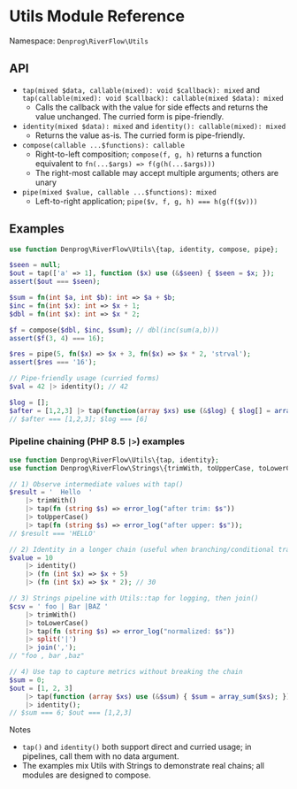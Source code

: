 # Utils Module Reference

Namespace: `Denprog\RiverFlow\Utils`

## API
- `tap(mixed $data, callable(mixed): void $callback): mixed` and `tap(callable(mixed): void $callback): callable(mixed $data): mixed`
  - Calls the callback with the value for side effects and returns the value unchanged. The curried form is pipe-friendly.
- `identity(mixed $data): mixed` and `identity(): callable(mixed): mixed`
  - Returns the value as-is. The curried form is pipe-friendly.
- `compose(callable ...$functions): callable`
  - Right-to-left composition; `compose(f, g, h)` returns a function equivalent to `fn(...$args) => f(g(h(...$args)))`
  - The right-most callable may accept multiple arguments; others are unary
- `pipe(mixed $value, callable ...$functions): mixed`
  - Left-to-right application; `pipe($v, f, g, h) === h(g(f($v)))`

## Examples
```php
use function Denprog\RiverFlow\Utils\{tap, identity, compose, pipe};

$seen = null;
$out = tap(['a' => 1], function ($x) use (&$seen) { $seen = $x; });
assert($out === $seen);

$sum = fn(int $a, int $b): int => $a + $b;
$inc = fn(int $x): int => $x + 1;
$dbl = fn(int $x): int => $x * 2;

$f = compose($dbl, $inc, $sum); // dbl(inc(sum(a,b)))
assert($f(3, 4) === 16);

$res = pipe(5, fn($x) => $x + 3, fn($x) => $x * 2, 'strval');
assert($res === '16');

// Pipe-friendly usage (curried forms)
$val = 42 |> identity(); // 42

$log = [];
$after = [1,2,3] |> tap(function(array $xs) use (&$log) { $log[] = array_sum($xs); });
// $after === [1,2,3]; $log === [6]
```

### Pipeline chaining (PHP 8.5 `|>`) examples
```php
use function Denprog\RiverFlow\Utils\{tap, identity};
use function Denprog\RiverFlow\Strings\{trimWith, toUpperCase, toLowerCase, split, join};

// 1) Observe intermediate values with tap()
$result = '  Hello  '
    |> trimWith()
    |> tap(fn (string $s) => error_log("after trim: $s"))
    |> toUpperCase()
    |> tap(fn (string $s) => error_log("after upper: $s"));
// $result === 'HELLO'

// 2) Identity in a longer chain (useful when branching/conditional transforms)
$value = 10
    |> identity()
    |> (fn (int $x) => $x + 5)
    |> (fn (int $x) => $x * 2); // 30

// 3) Strings pipeline with Utils::tap for logging, then join()
$csv = ' foo | Bar |BAZ '
    |> trimWith()
    |> toLowerCase()
    |> tap(fn (string $s) => error_log("normalized: $s"))
    |> split('|')
    |> join(',');
// "foo , bar ,baz"

// 4) Use tap to capture metrics without breaking the chain
$sum = 0;
$out = [1, 2, 3]
    |> tap(function (array $xs) use (&$sum) { $sum = array_sum($xs); })
    |> identity();
// $sum === 6; $out === [1,2,3]
```

Notes
- `tap()` and `identity()` both support direct and curried usage; in pipelines, call them with no data argument.
- The examples mix Utils with Strings to demonstrate real chains; all modules are designed to compose.
